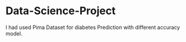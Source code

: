 # Data-Science-Project
I had used Pima Dataset for diabetes Prediction with different accuracy model.
